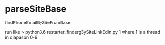# parseSiteBase
findPhoneEmailBySiteFromBase


run like > python3.6 restarter_findergBySiteLinkEdin.py 1
where 1 is a thread in diapason 0-9
